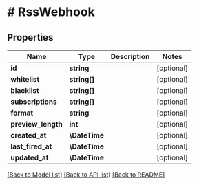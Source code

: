 # # RssWebhook

## Properties

Name | Type | Description | Notes
------------ | ------------- | ------------- | -------------
**id** | **string** |  | [optional]
**whitelist** | **string[]** |  | [optional]
**blacklist** | **string[]** |  | [optional]
**subscriptions** | **string[]** |  | [optional]
**format** | **string** |  | [optional]
**preview_length** | **int** |  | [optional]
**created_at** | **\DateTime** |  | [optional]
**last_fired_at** | **\DateTime** |  | [optional]
**updated_at** | **\DateTime** |  | [optional]

[[Back to Model list]](../../README.md#models) [[Back to API list]](../../README.md#endpoints) [[Back to README]](../../README.md)
